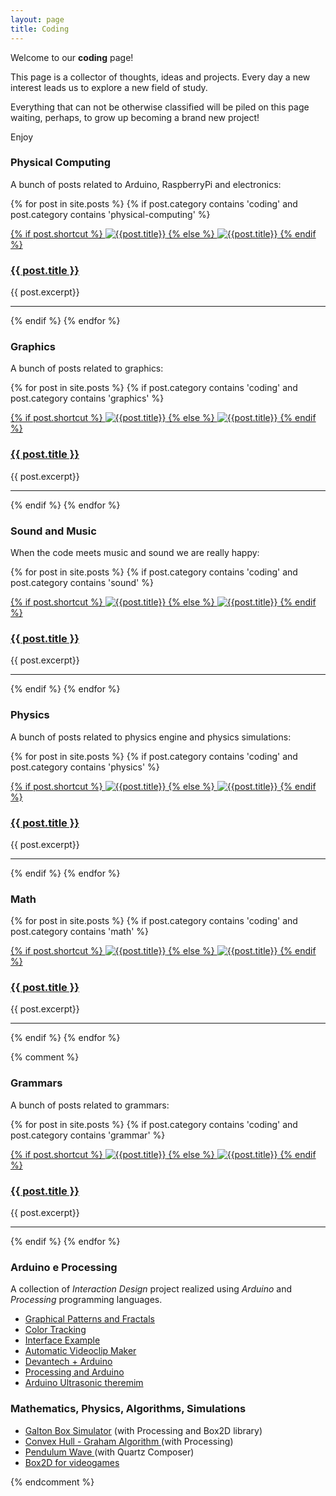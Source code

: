 ```yaml
---
layout: page
title: Coding
---
```


Welcome to our **coding** page!

This page is a collector of thoughts, ideas and projects. Every day a new interest leads us to explore a new field of study.

Everything that can not be otherwise classified will be piled on this page waiting, perhaps, to grow up becoming a brand new project!

Enjoy

### Physical Computing
A bunch of posts related to Arduino, RaspberryPi and electronics:

{% for post in site.posts %}
{% if post.category contains 'coding' and post.category contains 'physical-computing' %}

<div>

<a href="{{post.url}}">
{% if post.shortcut %}
<img src="{{ site.baseurl }}/assets/images/shortcuts/{{post.shortcut}}" alt="{{post.title}}" class="shortcut-image"/>
{% else %}
<img src="{{ site.baseurl }}/assets/images/shortcuts/shortcut-default-coding.png" alt="{{post.title}}" class="shortcut-image"/>
{% endif %}
</a>

<h3 class="post-title"><a href="{{ site.baseurl }}{{post.url}}">{{ post.title }}</a></h3>
{{ post.excerpt}}

<hr class="clear" />

</div>

{% endif %}
{% endfor %}

### Graphics
A bunch of posts related to graphics:

{% for post in site.posts %}
{% if post.category contains 'coding' and post.category contains 'graphics' %}

<div>

<a href="{{post.url}}">
{% if post.shortcut %}
<img src="{{ site.baseurl }}/assets/images/shortcuts/{{post.shortcut}}" alt="{{post.title}}" class="shortcut-image"/>
{% else %}
<img src="{{ site.baseurl }}/assets/images/shortcuts/shortcut-default-coding.png" alt="{{post.title}}" class="shortcut-image"/>
{% endif %}
</a>

<h3 class="post-title"><a href="{{ site.baseurl }}{{post.url}}">{{ post.title }}</a></h3>
{{ post.excerpt}}

<hr class="clear" />

</div>

{% endif %}
{% endfor %}


### Sound and Music
When the code meets music and sound we are really happy:

{% for post in site.posts %}
{% if post.category contains 'coding' and post.category contains 'sound' %}

<div>

<a href="{{post.url}}">
{% if post.shortcut %}
<img src="{{ site.baseurl }}/assets/images/shortcuts/{{post.shortcut}}" alt="{{post.title}}" class="shortcut-image"/>
{% else %}
<img src="{{ site.baseurl }}/assets/images/shortcuts/shortcut-default-coding.png" alt="{{post.title}}" class="shortcut-image"/>
{% endif %}
</a>

<h3 class="post-title"><a href="{{ site.baseurl }}{{post.url}}">{{ post.title }}</a></h3>
{{ post.excerpt}}

<hr class="clear" />

</div>

{% endif %}
{% endfor %}

### Physics
A bunch of posts related to physics engine and physics simulations:

{% for post in site.posts %}
{% if post.category contains 'coding' and post.category contains 'physics' %}

<div>

<a href="{{site.baseurl}}{{post.url}}">
{% if post.shortcut %}
<img src="{{site.baseurl}}/assets/images/shortcuts/{{post.shortcut}}" alt="{{post.title}}" class="shortcut-image"/>
{% else %}
<img src="{{site.baseurl}}/assets/images/shortcuts/shortcut-default-coding.png" alt="{{post.title}}" class="shortcut-image"/>
{% endif %}
</a>

<h3 class="post-title"><a href="{{site.baseurl}}{{post.url}}">{{ post.title }}</a></h3>
{{ post.excerpt}}

<hr class="clear" />

</div>

{% endif %}
{% endfor %}


### Math

{% for post in site.posts %}
{% if post.category contains 'coding' and post.category contains 'math' %}

<div>

<a href="{{site.baseurl}}{{post.url}}">
{% if post.shortcut %}
<img src="{{site.baseurl}}/assets/images/shortcuts/{{post.shortcut}}" alt="{{post.title}}" class="shortcut-image"/>
{% else %}
<img src="{{site.baseurl}}/assets/images/shortcuts/shortcut-default-coding.png" alt="{{post.title}}" class="shortcut-image"/>
{% endif %}
</a>

<h3 class="post-title"><a href="{{site.baseurl}}{{post.url}}">{{ post.title }}</a></h3>
{{ post.excerpt}}

<hr class="clear" />

</div>

{% endif %}
{% endfor %}




{% comment %}
### Grammars
A bunch of posts related to grammars:

{% for post in site.posts %}
{% if post.category contains 'coding' and post.category contains 'grammar' %}

<div>

<a href="{{site.baseurl}}{{post.url}}">
{% if post.shortcut %}
<img src="{{site.baseurl}}/assets/images/shortcuts/{{post.shortcut}}" alt="{{post.title}}" class="shortcut-image"/>
{% else %}
<img src="{{site.baseurl}}/assets/images/shortcuts/shortcut-default-coding.png" alt="{{post.title}}" class="shortcut-image"/>
{% endif %}
</a>

<h3 class="post-title"><a href="{{site.baseurl}}{{post.url}}">{{ post.title }}</a></h3>
{{ post.excerpt}}

<hr class="clear" />

</div>

{% endif %}
{% endfor %}


### Arduino e Processing
A collection of _Interaction Design_ project realized using _Arduino_ and _Processing_ programming languages.

<ul>
<li><a href="#patterns-frattali">Graphical Patterns and Fractals</a> </li>
<li><a href="#color-tracking">Color Tracking</a> </li>
<li><a href="#interfaccia">Interface Example</a></li>
<li><a href="#videoclip-maker">Automatic Videoclip Maker</a></li>
<li><a href="#devantech-arduino">Devantech + Arduino</a></li>
<li><a href="#processing-arduino">Processing and Arduino</a></li>
<li><a href="#arduino-ultrasonic-theremin">Arduino Ultrasonic theremim</a></li>
</ul>    

### Mathematics, Physics, Algorithms, Simulations

<ul>
<li><a href="#galton-box">Galton Box Simulator</a> (with Processing and Box2D library)</li>
<li><a href="#convex-hull">Convex Hull - Graham Algorithm </a> (with Processing)</li>
<li><a href="#pendulum">Pendulum Wave </a> (with Quartz Composer)</li>
<li><a href="#libreria-box2d">Box2D for videogames</a></li>
</ul>   
{% endcomment %}
